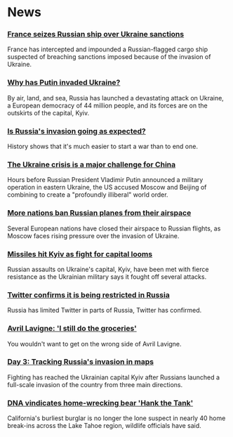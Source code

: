 # News
### [France seizes Russian ship over Ukraine sanctions](https://www.bbc.com/news/world-europe-60539119)
France has intercepted and impounded a Russian-flagged cargo ship suspected of breaching sanctions imposed because of the invasion of Ukraine. 
### [Why has Putin invaded Ukraine?](https://www.bbc.com/news/world-europe-56720589)
By air, land, and sea, Russia has launched a devastating attack on Ukraine, a European democracy of 44 million people, and its forces are on the outskirts of the capital, Kyiv. 
### [Is Russia's invasion going as expected?](https://www.bbc.com/news/world-europe-60539113)
History shows that it's much easier to start a war than to end one. 
### [The Ukraine crisis is a major challenge for China](https://www.bbc.com/news/world-asia-china-60492134)
Hours before Russian President Vladimir Putin announced a military operation in eastern Ukraine, the US accused Moscow and Beijing of combining to create a "profoundly illiberal" world order. 
### [More nations ban Russian planes from their airspace](https://www.bbc.com/news/world-europe-60539303)
Several European nations have closed their airspace to Russian flights, as Moscow faces rising pressure over the invasion of Ukraine.
### [Missiles hit Kyiv as fight for capital looms](https://www.bbc.com/news/world-europe-60534959)
Russian assaults on Ukraine's capital, Kyiv, have been met with fierce resistance as the Ukrainian military says it fought off several attacks. 
### [Twitter confirms it is being restricted in Russia](https://www.bbc.com/news/technology-60533083)
Russia has limited Twitter in parts of Russia, Twitter has confirmed. 
### [Avril Lavigne: 'I still do the groceries'](https://www.bbc.com/news/entertainment-arts-60496710)
You wouldn't want to get on the wrong side of Avril Lavigne.
### [Day 3: Tracking Russia's invasion in maps](https://www.bbc.com/news/world-europe-60506682)
Fighting has reached the Ukrainian capital Kyiv after Russians launched a full-scale invasion of the country from three main directions.
### [DNA vindicates home-wrecking bear 'Hank the Tank'](https://www.bbc.com/news/world-us-canada-60532151)
California's burliest burglar is no longer the lone suspect in nearly 40 home break-ins across the Lake Tahoe region, wildlife officials have said.
